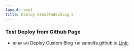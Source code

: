 ```yaml
---
layout: post
title: Deploy Samalfadevblog 2
---
```


### Test Deploy from Github Page
* แค่ทดลอง Deploy Custom Blog จาก samalfa.github.io [Link:](https://samalfa.github.io)


